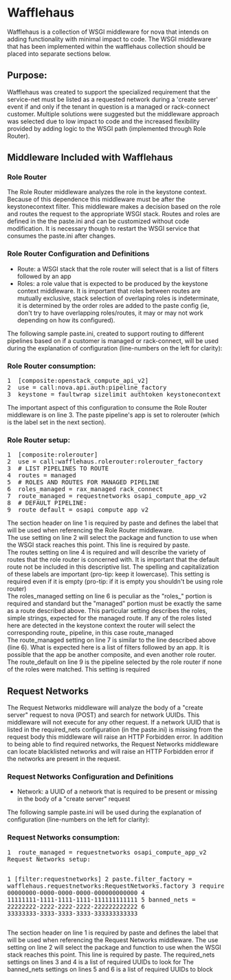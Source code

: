 <h1>Wafflehaus</h1>
<p>
Wafflehaus is a collection of WSGI middleware for nova that intends on adding functionality with minimal impact to code. The WSGI middleware that has been implemented within the wafflehaus collection should be placed into separate sections below.
</p>

<h2>Purpose:</h2>
<p>
Wafflehaus was created to support the specialized requirement that the service-net must be listed as a requested network during a 'create server' event if and only if the tenant in question is a managed or rack-connect customer. Multiple solutions were suggested but the middleware approach was selected due to low impact to code and the increased flexibility provided by adding logic to the WSGI path (implemented through Role Router).
</p>

<h2>Middleware Included with Wafflehaus</h2>
<h3>Role Router</h3>
<p>
The Role Router middleware analyzes the role in the keystone context. Because of this dependence this middleware must be after the keystonecontext filter. This middleware makes a decision based on the role and routes the request to the appropriate WSGI stack. Routes and roles are defined in the the paste.ini and can be customized without code modification. It is necessary though to restart the WSGI service that consumes the paste.ini after changes.
</p>

<h3>Role Router Configuration and Definitions</h3>
<ul>
<li>
Route: a WSGI stack that the role router will select that is a list of filters followed by an app
</li>
<li>
Roles: a role value that is expected to be produced by the keystone context middleware. It is important that roles between routes are mutually exclusive, stack selection of overlaping roles is indeterminate, it is determined by the order roles are added to the paste config (ie, don't try to have overlapping roles/routes, it may or may not work depending on how its configured).
</li>
</ul>
<p>
The following sample paste.ini, created to support routing to different pipelines based on if a customer is managed or rack-connect, will be used during the explanation of configuration (line-numbers on the left for clarity):
</p>
<h3>
Role Router consumption:
</h3>
<pre>
1  [composite:openstack_compute_api_v2]
2  use = call:nova.api.auth:pipeline_factory
3  keystone = faultwrap sizelimit authtoken keystonecontext ratelimit rolerouter
</pre>
<p>
The important aspect of this configuration to consume the Role Router middleware is on line 3. The paste pipeline's app is set to rolerouter (which is the label set in the next section).
</p>
<h3>
Role Router setup:
</h3>
<pre>
1  [composite:rolerouter]
2  use = call:wafflehaus.rolerouter:rolerouter_factory
3  # LIST PIPELINES TO ROUTE
4  routes = managed
5  # ROLES AND ROUTES FOR MANAGED PIPELINE
6  roles_managed = rax_managed rack_connect
7  route_managed = requestnetworks osapi_compute_app_v2
8  # DEFAULT PIPELINE:
9  route_default = osapi_compute_app_v2
</pre>
<p>
The section header on line 1 is required by paste and defines the label that will be used when referencing the Role Router middleware.<br/>
The use setting on line 2 will select the package and function to use when the WSGI stack reaches this point. This line is required by paste.<br/>
The routes setting on line 4 is required and will describe the variety of routes that the role router is concerned with. It is important that the default route not be included in this descriptive list. The spelling and capitalization of these labels are important (pro-tip: keep it lowercase). This setting is required even if it is empty (pro-tip: if it is empty you shouldn't be using role router)<br/>
The roles_managed setting on line 6 is peculiar as the "roles_" portion is required and standard but the "managed" portion must be exactly the same as a route described above. This particular setting describes the roles, simple strings, expected for the managed route. If any of the roles listed here are detected in the keystone context the router will select the corresponding route_ pipeline, in this case route_managed<br/>
The route_managed setting on line 7 is similar to the line described above (line 6). What is expected here is a list of filters followed by an app. It is possible that the app be another composite, and even another role router.<br/>
The route_default on line 9 is the pipeline selected by the role router if none of the roles were matched. This setting is required<br/>
</p>
<h2>
Request Networks
</h2>
<p>
The Request Networks middleware will analyze the body of a "create server" request to nova (POST) and search for network UUIDs. This middleware will not execute for any other request. If a network UUID that is listed in the required_nets configuration (in the paste.ini) is missing from the request body this middleware will raise an HTTP Forbidden error. In addition to being able to find required networks, the Request Networks middleware can locate blacklisted networks and will raise an HTTP Forbidden error if the networks are present in the request.
</p>
<h3>
Request Networks Configuration and Definitions
</h3>
<ul>
<li>
Network: a UUID of a network that is required to be present or missing in the body of a "create server" request
</li>
</ul>
<p>
 The following sample paste.ini will be used during the explanation of configuration (line-numbers on the left for clarity):
</p>
<h3>
Request Networks consumption:
</h3>
<pre>
1  route_managed = requestnetworks osapi_compute_app_v2
Request Networks setup:

1  [filter:requestnetworks]
2  paste.filter_factory = wafflehaus.requestnetworks:RequestNetworks.factory
3  required_nets = 00000000-0000-0000-0000-000000000000
4                  11111111-1111-1111-1111-111111111111
5  banned_nets = 22222222-2222-2222-2222-222222222222
6                33333333-3333-3333-3333-333333333333
 </pre>
<p>

The section header on line 1 is required by paste and defines the label that will be used when referencing the Request Networks middleware.
The use setting on line 2 will select the package and function to use when the WSGI stack reaches this point. This line is required by paste.
The required_nets settings on lines 3 and 4 is a list of required UUIDs to look for
The banned_nets settings on lines 5 and 6 is a list of required UUIDs to block
</p>

